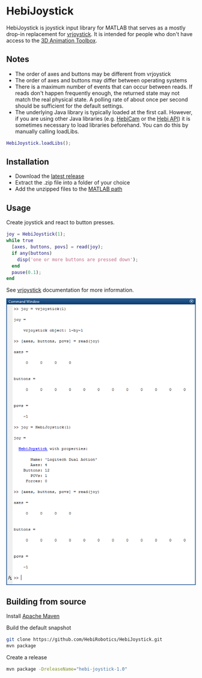 # HebiJoystick

HebiJoystick is joystick input library for MATLAB that serves as a mostly drop-in replacement for [vrjoystick](https://www.mathworks.com/help/sl3d/vrjoystick.html). It is intended for people who don't have access to the [3D Animation Toolbox](https://www.mathworks.com/products/3d-animation.html). 

## Notes

* The order of axes and buttons may be different from vrjoystick
* The order of axes and buttons may differ between operating systems
* There is a maximum number of events that can occur between reads. If reads don't happen frequently enough, the returned state may not match the real physical state. A polling rate of about once per second should be sufficient for the default settings.
* The underlying Java library is typically loaded at the first call. However, if you are using other Java libraries (e.g. [HebiCam](https://github.com/HebiRobotics/HebiCam) or the [Hebi API](http://hebirobotics.com/matlab)) it is sometimes necessary to load libraries beforehand. You can do this by manually calling loadLibs.

```matlab
HebiJoystick.loadLibs();
```

## Installation

* Download the [latest release](https://github.com/HebiRobotics/HebiJoystick/releases)
* Extract the .zip file into a folder of your choice
* Add the unzipped files to the [MATLAB path](http://www.mathworks.com/help/matlab/ref/path.html)

## Usage

Create joystick and react to button presses.

```matlab
joy = HebiJoystick(1);
while true
  [axes, buttons, povs] = read(joy);
  if any(buttons)
    disp('one or more buttons are pressed down');
  end
  pause(0.1);
end
```

See [vrjoystick](https://www.mathworks.com/help/sl3d/vrjoystick.html) documentation for more information.

![comparison](https://github.com/HebiRobotics/HebiJoystick/raw/resources/comparison.png)

## Building from source

Install [Apache Maven](http://maven.apache.org/install.html)

Build the default snapshot

```bash
git clone https://github.com/HebiRobotics/HebiJoystick.git
mvn package
```

Create a release

```bash
mvn package -DreleaseName="hebi-joystick-1.0"
```
